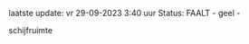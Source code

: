 laatste update: 
vr 29-09-2023  3:40   uur 
Status: FAALT - geel - 
<div class="service Y">schijfruimte</div>